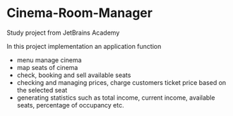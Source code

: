 # Cinema-Room-Manager
Study project from JetBrains Academy

In this project implementation an application function
- menu manage cinema
- map seats of cinema
- check, booking and sell available seats
- checking and managing prices, charge customers ticket price based on the selected seat
- generating statistics such as 
total income, 
current income,
available seats,
percentage of occupancy etc.
